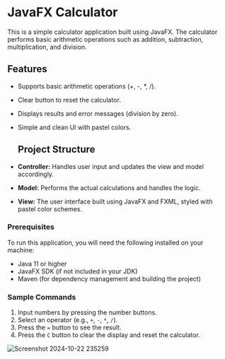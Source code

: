 # JavaFX Calculator 

This is a simple calculator application built using JavaFX. The calculator performs basic arithmetic operations such as addition, subtraction, multiplication, and division.

## Features
- Supports basic arithmetic operations (+, -, *, /).
- Clear button to reset the calculator.
- Displays results and error messages (division by zero).
- Simple and clean UI with pastel colors.

  ## Project Structure
- **Controller:** Handles user input and updates the view and model accordingly.
- **Model:** Performs the actual calculations and handles the logic.
- **View:** The user interface built using JavaFX and FXML, styled with pastel color schemes.

### Prerequisites
To run this application, you will need the following installed on your machine:
- Java 11 or higher
- JavaFX SDK (if not included in your JDK)
- Maven (for dependency management and building the project)

### Sample Commands
1. Input numbers by pressing the number buttons.
2. Select an operator (e.g., `+`, `-`, `*`, `/`).
3. Press the `=` button to see the result.
4. Press the `C` button to clear the display and reset the calculator.

![Screenshot 2024-10-22 235259](https://github.com/user-attachments/assets/07c3e519-e456-42a0-84f9-40117ffaaf2c)





